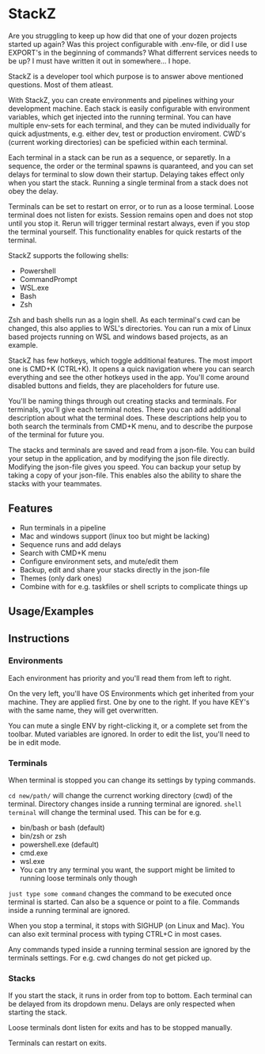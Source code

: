 
# StackZ

Are you struggling to keep up how did that one of your dozen projects started up again? Was this project configurable with .env-file, or did I use EXPORT's in the beginning of commands? What differrent services needs to be up?
I must have written it out in somewhere... I hope. 

StackZ is a developer tool which purpose is to answer above mentioned questions. Most of them atleast. 

With StackZ, you can create environments and pipelines withing your development machine. Each stack is easily configurable with environment variables, which get injected into the running terminal. You can have multiple env-sets for each terminal, and they can be muted individually for quick adjustments, e.g. either dev, test or production enviroment. CWD's (current working directories) can be speficied within each terminal.

Each terminal in a stack can be run as a sequence, or separetly. In a sequence, the order or the terminal spawns is quaranteed, and you can set delays for terminal to slow down their startup. Delaying takes effect only when you start the stack. Running a single terminal from a stack does not obey the delay. 

Terminals can be set to restart on error, or to run as a loose terminal. Loose terminal does not listen for exists. Session remains open and does not stop until you stop it. Rerun will trigger terminal restart always, even if you stop the terminal yourself. This functionality enables for quick restarts of the terminal. 

StackZ supports the following shells:

- Powershell
- CommandPrompt
- WSL.exe
- Bash
- Zsh

Zsh and bash shells run as a login shell. As each terminal's cwd can be changed, this also applies to WSL's directories. You can run a mix of Linux based projects running on WSL and windows based projects, as an example. 

StackZ has few hotkeys, which toggle additional features. The most import one is CMD+K (CTRL+K). It opens a quick navigation where you can search everything and see the other hotkeys used in the app. You'll come around disabled buttons and fields, they are placeholders for future use. 

You'll be naming things through out creating stacks and terminals. For terminals, you'll give each terminal notes. There you can add additional description about what the terminal does. These descriptions help you to both search the terminals from CMD+K menu, and to describe the purpose of the terminal for future you. 

The stacks and terminals are saved and read from a json-file. You can build your setup in the application, and by modifying the json file directly. Modifying the json-file gives you speed. You can backup your setup by taking a copy of your json-file. This enables also the ability to share the stacks with your teammates. 



## Features

- Run terminals in a pipeline
- Mac and windows support (linux too but might be lacking)
- Sequence runs and add delays
- Search with CMD+K menu
- Configure environment sets, and mute/edit them
- Backup, edit and share your stacks directly in the json-file
- Themes (only dark ones)
- Combine with for e.g. taskfiles or shell scripts to complicate things up



## Usage/Examples

### 


## Instructions

### Environments

Each environment has priority and you'll read them from left to right. 

On the very left, you'll have OS Environments which get inherited from your machine. They are applied first. One by one to the right. If you have KEY's with the same name, they will get overwritten.

You can mute a single ENV by right-clicking it, or a complete set from the toolbar. Muted variables are ignored. In order to edit the list, you'll need to be in edit mode. 

### Terminals

When terminal is stopped you can change its settings by typing commands. 

`cd new/path/` will change the currenct working directory (cwd) of the terminal. Directory changes inside a running terminal are ignored. 
`shell terminal` will change the terminal used. This can be for e.g.

- bin/bash or bash (default)
- bin/zsh or zsh
- powershell.exe (default)
- cmd.exe
- wsl.exe
- You can try any terminal you want, the support might be limited to running loose terminals only though

`just type some command` changes the command to be executed once terminal is started. Can also be a squence or point to a file. Commands inside a running terminal are ignored.

When you stop a terminal, it stops with SIGHUP (on Linux and Mac).
You can also exit terminal process with typing CTRL+C in most cases. 

Any commands typed inside a running terminal session are ignored by the terminals settings. For e.g. cwd changes do not get picked up. 

### Stacks

If you start the stack, it runs in order from top to bottom. Each terminal can be delayed from its dropdown menu. Delays are only respected when starting the stack. 

Loose terminals dont listen for exits and has to be stopped manually.

Terminals can restart on exits.

